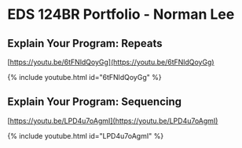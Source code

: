 # EDS 124BR Portfolio - Norman Lee

## Explain Your Program: Repeats

[https://youtu.be/6tFNldQoyGg](https://youtu.be/6tFNldQoyGg) 

{% include youtube.html id="6tFNldQoyGg" %}  

## Explain Your Program: Sequencing

[https://youtu.be/LPD4u7oAgmI](https://youtu.be/LPD4u7oAgmI) 

{% include youtube.html id="LPD4u7oAgmI" %}  
